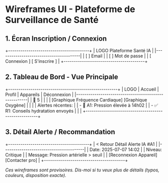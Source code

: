 # Wireframes UI - Plateforme de Surveillance de Santé

## 1. Écran Inscription / Connexion

+----------------------------------------+
|    LOGO Plateforme Santé IA            |
|----------------------------------------|
| [ ] Email                             |
| [ ] Mot de passe                      |
| [ Connexion ]  [ S'inscrire ]         |
+----------------------------------------+

## 2. Tableau de Bord - Vue Principale

+------------------------------------------------------+
| LOGO | Accueil | Profil | Appareils | Déconnexion   |
|------------------------------------------------------|
|                                                🔔 5  |
|                                                      |
|  [Graphique Fréquence Cardiaque]   [Graphique Oxygène] |
|                                                      |
|  Alertes récentes:                                    |
|   - 🚨 A1: Pression élevée à 14h02                      |
|   - ✅ R1: Conseils hydratation envoyés                 |
|                                                      |
+------------------------------------------------------+

## 3. Détail Alerte / Recommandation

+----------------------------------------+
| < Retour  Détail Alerte IA #A1         |
|----------------------------------------|
| Date: 2025-07-07 14:02                  |
| Niveau: Critique                        |
| Message: Pression artérielle > seuil    |
| [Reconnexion Appareil] [Contacter pro]  |
+----------------------------------------+

*Ces wireframes sont provisoires. Dis-moi si tu veux plus de détails (typos, couleurs, disposition exacte).*
